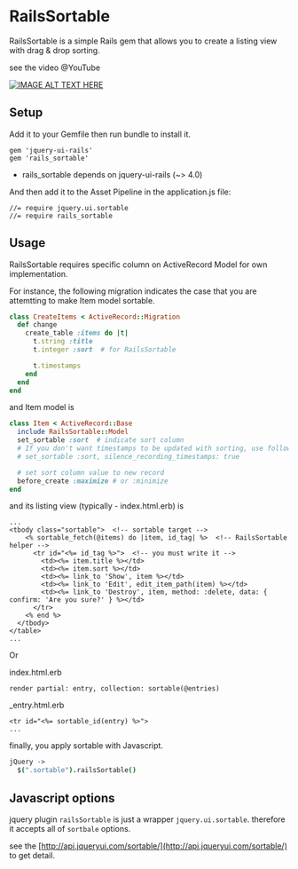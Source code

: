 # RailsSortable

RailsSortable is a simple Rails gem that allows you to create a listing view with drag & drop sorting.

see the video @YouTube

[![IMAGE ALT TEXT HERE](http://img.youtube.com/vi/MpT3hiNVmsc/0.jpg)](http://www.youtube.com/watch?v=MpT3hiNVmsc)

## Setup

Add it to your Gemfile then run bundle to install it.
```
gem 'jquery-ui-rails'
gem 'rails_sortable'
```
* rails_sortable depends on jquery-ui-rails (~> 4.0)

And then add it to the Asset Pipeline in the application.js file:
```
//= require jquery.ui.sortable
//= require rails_sortable
```

## Usage

RailsSortable requires specific column on ActiveRecord Model for own implementation.

For instance, the following migration indicates the case that you are attemtting to make Item model sortable.

```ruby
class CreateItems < ActiveRecord::Migration
  def change
    create_table :items do |t|
      t.string :title
      t.integer :sort  # for RailsSortable

      t.timestamps
    end
  end
end
```
and Item model is
```ruby
class Item < ActiveRecord::Base
  include RailsSortable::Model
  set_sortable :sort  # indicate sort column
  # If you don't want timestamps to be updated with sorting, use following option. 
  # set_sortable :sort, silence_recording_timestamps: true

  # set sort column value to new record 
  before_create :maximize # or :minimize
end
```

and its listing view (typically - index.html.erb) is
```erb
...
<tbody class="sortable">  <!-- sortable target -->
    <% sortable_fetch(@items) do |item, id_tag| %>  <!-- RailsSortable helper -->
      <tr id="<%= id_tag %>">  <!-- you must write it -->
        <td><%= item.title %></td>
        <td><%= item.sort %></td>
        <td><%= link_to 'Show', item %></td>
        <td><%= link_to 'Edit', edit_item_path(item) %></td>
        <td><%= link_to 'Destroy', item, method: :delete, data: { confirm: 'Are you sure?' } %></td>
      </tr>
    <% end %>
  </tbody>
</table>
...
```

Or

index.html.erb
```erb
render partial: entry, collection: sortable(@entries)
```

_entry.html.erb
```erb
<tr id="<%= sortable_id(entry) %>">
...
```

finally, you apply sortable with Javascript.

```coffeescript
jQuery ->
  $(".sortable").railsSortable()
```

## Javascript options
jquery plugin `railsSortable` is just a wrapper `jquery.ui.sortable`. therefore it accepts all of `sortbale` options.

see the [http://api.jqueryui.com/sortable/](http://api.jqueryui.com/sortable/) to get detail.
